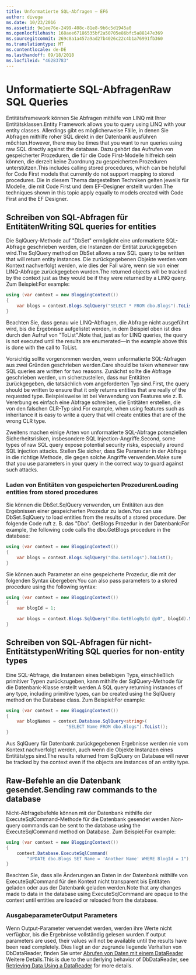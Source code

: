 ```yaml
---
title: Unformatierte SQL-Abfragen – EF6
author: divega
ms.date: 10/23/2016
ms.assetid: 9e1ee76e-2499-408c-81e8-9b6c5d1945a0
ms.openlocfilehash: 168aee67186535bf2a50705e86bfc5a88147e369
ms.sourcegitcommit: 269c8a1a457a9ad27b4026c22c4b1a76991fb360
ms.translationtype: MT
ms.contentlocale: de-DE
ms.lasthandoff: 09/18/2018
ms.locfileid: "46283783"
---
```

# <a name="raw-sql-queries"></a><span data-ttu-id="f48e5-102">Unformatierte SQL-Abfragen</span><span class="sxs-lookup"><span data-stu-id="f48e5-102">Raw SQL Queries</span></span>
<span data-ttu-id="f48e5-103">Entitätsframework können Sie Abfragen mithilfe von LINQ mit Ihrer Entitätsklassen.</span><span class="sxs-lookup"><span data-stu-id="f48e5-103">Entity Framework allows you to query using LINQ with your entity classes.</span></span> <span data-ttu-id="f48e5-104">Allerdings gibt es möglicherweise Fälle, in denen Sie Abfragen mithilfe roher SQL direkt in der Datenbank ausführen möchten.</span><span class="sxs-lookup"><span data-stu-id="f48e5-104">However, there may be times that you want to run queries using raw SQL directly against the database.</span></span> <span data-ttu-id="f48e5-105">Dazu gehört das Aufrufen von gespeicherter Prozeduren, die für die Code First-Modelle hilfreich sein können, die derzeit keine Zuordnung zu gespeicherten Prozeduren unterstützen.</span><span class="sxs-lookup"><span data-stu-id="f48e5-105">This includes calling stored procedures, which can be helpful for Code First models that currently do not support mapping to stored procedures.</span></span> <span data-ttu-id="f48e5-106">Die in diesem Thema dargestellten Techniken gelten jeweils für Modelle, die mit Code First und dem EF-Designer erstellt wurden.</span><span class="sxs-lookup"><span data-stu-id="f48e5-106">The techniques shown in this topic apply equally to models created with Code First and the EF Designer.</span></span>  

## <a name="writing-sql-queries-for-entities"></a><span data-ttu-id="f48e5-107">Schreiben von SQL-Abfragen für Entitäten</span><span class="sxs-lookup"><span data-stu-id="f48e5-107">Writing SQL queries for entities</span></span>  

<span data-ttu-id="f48e5-108">Die SqlQuery-Methode auf "DbSet" ermöglicht eine unformatierte SQL-Abfrage geschrieben werden, die Instanzen der Entität zurückgegeben wird.</span><span class="sxs-lookup"><span data-stu-id="f48e5-108">The SqlQuery method on DbSet allows a raw SQL query to be written that will return entity instances.</span></span> <span data-ttu-id="f48e5-109">Die zurückgegebenen Objekte werden vom Kontext nachverfolgt werden, wie dies der Fall wäre, wenn sie von einer LINQ-Abfrage zurückgegeben wurden.</span><span class="sxs-lookup"><span data-stu-id="f48e5-109">The returned objects will be tracked by the context just as they would be if they were returned by a LINQ query.</span></span> <span data-ttu-id="f48e5-110">Zum Beispiel:</span><span class="sxs-lookup"><span data-stu-id="f48e5-110">For example:</span></span>  

``` csharp  
using (var context = new BloggingContext())
{
    var blogs = context.Blogs.SqlQuery("SELECT * FROM dbo.Blogs").ToList();
}
```  

<span data-ttu-id="f48e5-111">Beachten Sie, dass genau wie LINQ-Abfragen, die Abfrage nicht ausgeführt wird, bis die Ergebnisse aufgelistet werden, in dem Beispiel oben ist dies durch den Aufruf von "ToList".</span><span class="sxs-lookup"><span data-stu-id="f48e5-111">Note that, just as for LINQ queries, the query is not executed until the results are enumerated—in the example above this is done with the call to ToList.</span></span>  

<span data-ttu-id="f48e5-112">Vorsichtig sollte vorgenommen werden, wenn unformatierte SQL-Abfragen aus zwei Gründen geschrieben werden.</span><span class="sxs-lookup"><span data-stu-id="f48e5-112">Care should be taken whenever raw SQL queries are written for two reasons.</span></span> <span data-ttu-id="f48e5-113">Zunächst sollte die Abfrage geschrieben werden, um sicherzustellen, dass nur Entitäten zurückgegeben, die tatsächlich vom angeforderten Typ sind.</span><span class="sxs-lookup"><span data-stu-id="f48e5-113">First, the query should be written to ensure that it only returns entities that are really of the requested type.</span></span> <span data-ttu-id="f48e5-114">Beispielsweise ist bei Verwendung von Features wie z. B. Vererbung es einfach eine Abfrage schreiben, die Entitäten erstellen, die von den falschen CLR-Typ sind.</span><span class="sxs-lookup"><span data-stu-id="f48e5-114">For example, when using features such as inheritance it is easy to write a query that will create entities that are of the wrong CLR type.</span></span>  

<span data-ttu-id="f48e5-115">Zweitens machen einige Arten von unformatierte SQL-Abfrage potenziellen Sicherheitsrisiken, insbesondere SQL Injection-Angriffe.</span><span class="sxs-lookup"><span data-stu-id="f48e5-115">Second, some types of raw SQL query expose potential security risks, especially around SQL injection attacks.</span></span> <span data-ttu-id="f48e5-116">Stellen Sie sicher, dass Sie Parameter in der Abfrage in die richtige Methode, die gegen solche Angriffe verwenden.</span><span class="sxs-lookup"><span data-stu-id="f48e5-116">Make sure that you use parameters in your query in the correct way to guard against such attacks.</span></span>  

### <a name="loading-entities-from-stored-procedures"></a><span data-ttu-id="f48e5-117">Laden von Entitäten von gespeicherten Prozeduren</span><span class="sxs-lookup"><span data-stu-id="f48e5-117">Loading entities from stored procedures</span></span>  

<span data-ttu-id="f48e5-118">Sie können die DbSet.SqlQuery verwenden, um Entitäten aus den Ergebnissen einer gespeicherten Prozedur zu laden.</span><span class="sxs-lookup"><span data-stu-id="f48e5-118">You can use DbSet.SqlQuery to load entities from the results of a stored procedure.</span></span> <span data-ttu-id="f48e5-119">Der folgende Code ruft z. B. das "Dbo". GetBlogs Prozedur in der Datenbank:</span><span class="sxs-lookup"><span data-stu-id="f48e5-119">For example, the following code calls the dbo.GetBlogs procedure in the database:</span></span>  

``` csharp
using (var context = new BloggingContext())
{
    var blogs = context.Blogs.SqlQuery("dbo.GetBlogs").ToList();
}
```  

<span data-ttu-id="f48e5-120">Sie können auch Parameter an eine gespeicherte Prozedur, die mit der folgenden Syntax übergeben:</span><span class="sxs-lookup"><span data-stu-id="f48e5-120">You can also pass parameters to a stored procedure using the following syntax:</span></span>  

``` csharp
using (var context = new BloggingContext())
{
    var blogId = 1;

    var blogs = context.Blogs.SqlQuery("dbo.GetBlogById @p0", blogId).Single();
}
```  

## <a name="writing-sql-queries-for-non-entity-types"></a><span data-ttu-id="f48e5-121">Schreiben von SQL-Abfragen für nicht-Entitätstypen</span><span class="sxs-lookup"><span data-stu-id="f48e5-121">Writing SQL queries for non-entity types</span></span>  

<span data-ttu-id="f48e5-122">Eine SQL-Abfrage, die Instanzen eines beliebigen Typs, einschließlich primitiver Typen zurückzugeben, kann mithilfe der SqlQuery-Methode für die Datenbank-Klasse erstellt werden.</span><span class="sxs-lookup"><span data-stu-id="f48e5-122">A SQL query returning instances of any type, including primitive types, can be created using the SqlQuery method on the Database class.</span></span> <span data-ttu-id="f48e5-123">Zum Beispiel:</span><span class="sxs-lookup"><span data-stu-id="f48e5-123">For example:</span></span>  

``` csharp
using (var context = new BloggingContext())
{
    var blogNames = context.Database.SqlQuery<string>(
                       "SELECT Name FROM dbo.Blogs").ToList();
}
```  

<span data-ttu-id="f48e5-124">Aus SqlQuery für Datenbank zurückgegebenen Ergebnisse werden nie vom Kontext nachverfolgt werden, auch wenn die Objekte Instanzen eines Entitätstyps sind.</span><span class="sxs-lookup"><span data-stu-id="f48e5-124">The results returned from SqlQuery on Database will never be tracked by the context even if the objects are instances of an entity type.</span></span>  

## <a name="sending-raw-commands-to-the-database"></a><span data-ttu-id="f48e5-125">Raw-Befehle an die Datenbank gesendet.</span><span class="sxs-lookup"><span data-stu-id="f48e5-125">Sending raw commands to the database</span></span>  

<span data-ttu-id="f48e5-126">Nicht-Abfragebefehle können mit der Datenbank mithilfe der ExecuteSqlCommand-Methode für die Datenbank gesendet werden.</span><span class="sxs-lookup"><span data-stu-id="f48e5-126">Non-query commands can be sent to the database using the ExecuteSqlCommand method on Database.</span></span> <span data-ttu-id="f48e5-127">Zum Beispiel:</span><span class="sxs-lookup"><span data-stu-id="f48e5-127">For example:</span></span>  

``` csharp
using (var context = new BloggingContext())
{
    context.Database.ExecuteSqlCommand(
        "UPDATE dbo.Blogs SET Name = 'Another Name' WHERE BlogId = 1");
}
```  

<span data-ttu-id="f48e5-128">Beachten Sie, dass alle Änderungen an Daten in der Datenbank mithilfe von ExecuteSqlCommand für den Kontext nicht transparent bis Entitäten geladen oder aus der Datenbank geladen werden.</span><span class="sxs-lookup"><span data-stu-id="f48e5-128">Note that any changes made to data in the database using ExecuteSqlCommand are opaque to the context until entities are loaded or reloaded from the database.</span></span>  

### <a name="output-parameters"></a><span data-ttu-id="f48e5-129">Ausgabeparameter</span><span class="sxs-lookup"><span data-stu-id="f48e5-129">Output Parameters</span></span>  

<span data-ttu-id="f48e5-130">Wenn Output-Parameter verwendet werden, werden ihre Werte nicht verfügbar, bis die Ergebnisse vollständig gelesen wurden.</span><span class="sxs-lookup"><span data-stu-id="f48e5-130">If output parameters are used, their values will not be available until the results have been read completely.</span></span> <span data-ttu-id="f48e5-131">Dies liegt an der zugrunde liegende Verhalten von DbDataReader, finden Sie unter [Abrufen von Daten mit einem DataReader](https://go.microsoft.com/fwlink/?LinkID=398589) Weitere Details.</span><span class="sxs-lookup"><span data-stu-id="f48e5-131">This is due to the underlying behavior of DbDataReader, see [Retrieving Data Using a DataReader](https://go.microsoft.com/fwlink/?LinkID=398589) for more details.</span></span>  
